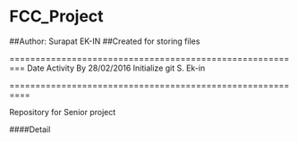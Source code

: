 # FCC_Project
##Author: Surapat EK-IN
##Created for storing files

=========================================================
Date             Activity                 By
28/02/2016       Initialize git           S. Ek-in

==========================================================

Repository for Senior project

<For detail>


####Detail
